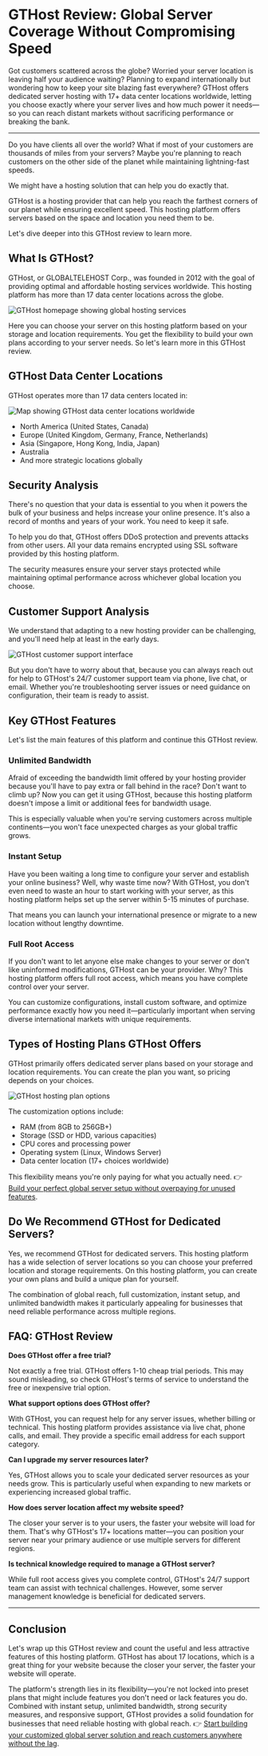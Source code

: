# GTHost Review: Global Server Coverage Without Compromising Speed

Got customers scattered across the globe? Worried your server location is leaving half your audience waiting? Planning to expand internationally but wondering how to keep your site blazing fast everywhere? GTHost offers dedicated server hosting with 17+ data center locations worldwide, letting you choose exactly where your server lives and how much power it needs—so you can reach distant markets without sacrificing performance or breaking the bank.

---

Do you have clients all over the world? What if most of your customers are thousands of miles from your servers? Maybe you're planning to reach customers on the other side of the planet while maintaining lightning-fast speeds.

We might have a hosting solution that can help you do exactly that.

GTHost is a hosting provider that can help you reach the farthest corners of our planet while ensuring excellent speed. This hosting platform offers servers based on the space and location you need them to be.

Let's dive deeper into this GTHost review to learn more.

## What Is GTHost?

GTHost, or GLOBALTELEHOST Corp., was founded in 2012 with the goal of providing optimal and affordable hosting services worldwide. This hosting platform has more than 17 data center locations across the globe.

![GTHost homepage showing global hosting services](image/534210855124573.webp)

Here you can choose your server on this hosting platform based on your storage and location requirements. You get the flexibility to build your own plans according to your server needs. So let's learn more in this GTHost review.

## GTHost Data Center Locations

GTHost operates more than 17 data centers located in:

![Map showing GTHost data center locations worldwide](image/7359660422528.webp)

- North America (United States, Canada)
- Europe (United Kingdom, Germany, France, Netherlands)
- Asia (Singapore, Hong Kong, India, Japan)
- Australia
- And more strategic locations globally

## Security Analysis

There's no question that your data is essential to you when it powers the bulk of your business and helps increase your online presence. It's also a record of months and years of your work. You need to keep it safe.

To help you do that, GTHost offers DDoS protection and prevents attacks from other users. All your data remains encrypted using SSL software provided by this hosting platform.

The security measures ensure your server stays protected while maintaining optimal performance across whichever global location you choose.

## Customer Support Analysis

We understand that adapting to a new hosting provider can be challenging, and you'll need help at least in the early days.

![GTHost customer support interface](image/376065235540.webp)

But you don't have to worry about that, because you can always reach out for help to GTHost's 24/7 customer support team via phone, live chat, or email. Whether you're troubleshooting server issues or need guidance on configuration, their team is ready to assist.

## Key GTHost Features

Let's list the main features of this platform and continue this GTHost review.

### Unlimited Bandwidth

Afraid of exceeding the bandwidth limit offered by your hosting provider because you'll have to pay extra or fall behind in the race? Don't want to climb up? Now you can get it using GTHost, because this hosting platform doesn't impose a limit or additional fees for bandwidth usage.

This is especially valuable when you're serving customers across multiple continents—you won't face unexpected charges as your global traffic grows.

### Instant Setup

Have you been waiting a long time to configure your server and establish your online business? Well, why waste time now? With GTHost, you don't even need to waste an hour to start working with your server, as this hosting platform helps set up the server within 5-15 minutes of purchase.

That means you can launch your international presence or migrate to a new location without lengthy downtime.

### Full Root Access

If you don't want to let anyone else make changes to your server or don't like uninformed modifications, GTHost can be your provider. Why? This hosting platform offers full root access, which means you have complete control over your server.

You can customize configurations, install custom software, and optimize performance exactly how you need it—particularly important when serving diverse international markets with unique requirements.

## Types of Hosting Plans GTHost Offers

GTHost primarily offers dedicated server plans based on your storage and location requirements. You can create the plan you want, so pricing depends on your choices.

![GTHost hosting plan options](image/20807744.webp)

The customization options include:
- RAM (from 8GB to 256GB+)
- Storage (SSD or HDD, various capacities)
- CPU cores and processing power
- Operating system (Linux, Windows Server)
- Data center location (17+ choices worldwide)

This flexibility means you're only paying for what you actually need. 👉 [Build your perfect global server setup without overpaying for unused features](https://cp.gthost.com/en/join/72c7e6b2fc118929f9ede2978f008806).

## Do We Recommend GTHost for Dedicated Servers?

Yes, we recommend GTHost for dedicated servers. This hosting platform has a wide selection of server locations so you can choose your preferred location and storage requirements. On this hosting platform, you can create your own plans and build a unique plan for yourself.

The combination of global reach, full customization, instant setup, and unlimited bandwidth makes it particularly appealing for businesses that need reliable performance across multiple regions.

## FAQ: GTHost Review

**Does GTHost offer a free trial?**

Not exactly a free trial. GTHost offers 1-10 cheap trial periods. This may sound misleading, so check GTHost's terms of service to understand the free or inexpensive trial option.

**What support options does GTHost offer?**

With GTHost, you can request help for any server issues, whether billing or technical. This hosting platform provides assistance via live chat, phone calls, and email. They provide a specific email address for each support category.

**Can I upgrade my server resources later?**

Yes, GTHost allows you to scale your dedicated server resources as your needs grow. This is particularly useful when expanding to new markets or experiencing increased global traffic.

**How does server location affect my website speed?**

The closer your server is to your users, the faster your website will load for them. That's why GTHost's 17+ locations matter—you can position your server near your primary audience or use multiple servers for different regions.

**Is technical knowledge required to manage a GTHost server?**

While full root access gives you complete control, GTHost's 24/7 support team can assist with technical challenges. However, some server management knowledge is beneficial for dedicated servers.

---

## Conclusion

Let's wrap up this GTHost review and count the useful and less attractive features of this hosting platform. GTHost has about 17 locations, which is a great thing for your website because the closer your server, the faster your website will operate.

The platform's strength lies in its flexibility—you're not locked into preset plans that might include features you don't need or lack features you do. Combined with instant setup, unlimited bandwidth, strong security measures, and responsive support, GTHost provides a solid foundation for businesses that need reliable hosting with global reach. 👉 [Start building your customized global server solution and reach customers anywhere without the lag](https://cp.gthost.com/en/join/72c7e6b2fc118929f9ede2978f008806).
